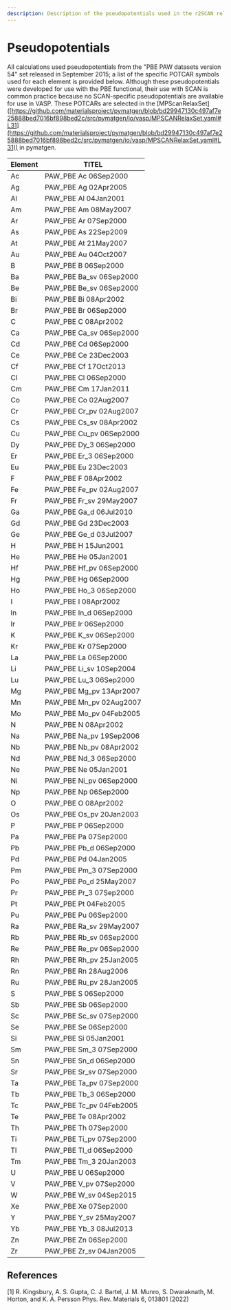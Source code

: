 ```yaml
---
description: Description of the pseudopotentials used in the r2SCAN related calculations.
---
```


# Pseudopotentials

All calculations used pseudopotentials from the "PBE PAW datasets version 54" set released in September 2015; a list of the specific POTCAR symbols used for each element is provided below. Although these pseudopotentials were developed for use with the PBE functional, their use with SCAN is common practice because no SCAN-specific pseudopotentials are available for use in VASP. These POTCARs are selected in the \[MPScanRelaxSet]\([https://github.com/materialsproject/pymatgen/blob/bd29947130c497af7e25888bed7016bf898bed2c/src/pymatgen/io/vasp/MPSCANRelaxSet.yaml#L31](https://github.com/materialsproject/pymatgen/blob/bd29947130c497af7e25888bed7016bf898bed2c/src/pymatgen/io/vasp/MPSCANRelaxSet.yaml#L31)) in pymatgen.

| Element | TITEL                     |
| ------- | ------------------------- |
| Ac      | PAW\_PBE Ac 06Sep2000     |
| Ag      | PAW\_PBE Ag 02Apr2005     |
| Al      | PAW\_PBE Al 04Jan2001     |
| Am      | PAW\_PBE Am 08May2007     |
| Ar      | PAW\_PBE Ar 07Sep2000     |
| As      | PAW\_PBE As 22Sep2009     |
| At      | PAW\_PBE At 21May2007     |
| Au      | PAW\_PBE Au 04Oct2007     |
| B       | PAW\_PBE B 06Sep2000      |
| Ba      | PAW\_PBE Ba\_sv 06Sep2000 |
| Be      | PAW\_PBE Be\_sv 06Sep2000 |
| Bi      | PAW\_PBE Bi 08Apr2002     |
| Br      | PAW\_PBE Br 06Sep2000     |
| C       | PAW\_PBE C 08Apr2002      |
| Ca      | PAW\_PBE Ca\_sv 06Sep2000 |
| Cd      | PAW\_PBE Cd 06Sep2000     |
| Ce      | PAW\_PBE Ce 23Dec2003     |
| Cf      | PAW\_PBE Cf 17Oct2013     |
| Cl      | PAW\_PBE Cl 06Sep2000     |
| Cm      | PAW\_PBE Cm 17Jan2011     |
| Co      | PAW\_PBE Co 02Aug2007     |
| Cr      | PAW\_PBE Cr\_pv 02Aug2007 |
| Cs      | PAW\_PBE Cs\_sv 08Apr2002 |
| Cu      | PAW\_PBE Cu\_pv 06Sep2000 |
| Dy      | PAW\_PBE Dy\_3 06Sep2000  |
| Er      | PAW\_PBE Er\_3 06Sep2000  |
| Eu      | PAW\_PBE Eu 23Dec2003     |
| F       | PAW\_PBE F 08Apr2002      |
| Fe      | PAW\_PBE Fe\_pv 02Aug2007 |
| Fr      | PAW\_PBE Fr\_sv 29May2007 |
| Ga      | PAW\_PBE Ga\_d 06Jul2010  |
| Gd      | PAW\_PBE Gd 23Dec2003     |
| Ge      | PAW\_PBE Ge\_d 03Jul2007  |
| H       | PAW\_PBE H 15Jun2001      |
| He      | PAW\_PBE He 05Jan2001     |
| Hf      | PAW\_PBE Hf\_pv 06Sep2000 |
| Hg      | PAW\_PBE Hg 06Sep2000     |
| Ho      | PAW\_PBE Ho\_3 06Sep2000  |
| I       | PAW\_PBE I 08Apr2002      |
| In      | PAW\_PBE In\_d 06Sep2000  |
| Ir      | PAW\_PBE Ir 06Sep2000     |
| K       | PAW\_PBE K\_sv 06Sep2000  |
| Kr      | PAW\_PBE Kr 07Sep2000     |
| La      | PAW\_PBE La 06Sep2000     |
| Li      | PAW\_PBE Li\_sv 10Sep2004 |
| Lu      | PAW\_PBE Lu\_3 06Sep2000  |
| Mg      | PAW\_PBE Mg\_pv 13Apr2007 |
| Mn      | PAW\_PBE Mn\_pv 02Aug2007 |
| Mo      | PAW\_PBE Mo\_pv 04Feb2005 |
| N       | PAW\_PBE N 08Apr2002      |
| Na      | PAW\_PBE Na\_pv 19Sep2006 |
| Nb      | PAW\_PBE Nb\_pv 08Apr2002 |
| Nd      | PAW\_PBE Nd\_3 06Sep2000  |
| Ne      | PAW\_PBE Ne 05Jan2001     |
| Ni      | PAW\_PBE Ni\_pv 06Sep2000 |
| Np      | PAW\_PBE Np 06Sep2000     |
| O       | PAW\_PBE O 08Apr2002      |
| Os      | PAW\_PBE Os\_pv 20Jan2003 |
| P       | PAW\_PBE P 06Sep2000      |
| Pa      | PAW\_PBE Pa 07Sep2000     |
| Pb      | PAW\_PBE Pb\_d 06Sep2000  |
| Pd      | PAW\_PBE Pd 04Jan2005     |
| Pm      | PAW\_PBE Pm\_3 07Sep2000  |
| Po      | PAW\_PBE Po\_d 25May2007  |
| Pr      | PAW\_PBE Pr\_3 07Sep2000  |
| Pt      | PAW\_PBE Pt 04Feb2005     |
| Pu      | PAW\_PBE Pu 06Sep2000     |
| Ra      | PAW\_PBE Ra\_sv 29May2007 |
| Rb      | PAW\_PBE Rb\_sv 06Sep2000 |
| Re      | PAW\_PBE Re\_pv 06Sep2000 |
| Rh      | PAW\_PBE Rh\_pv 25Jan2005 |
| Rn      | PAW\_PBE Rn 28Aug2006     |
| Ru      | PAW\_PBE Ru\_pv 28Jan2005 |
| S       | PAW\_PBE S 06Sep2000      |
| Sb      | PAW\_PBE Sb 06Sep2000     |
| Sc      | PAW\_PBE Sc\_sv 07Sep2000 |
| Se      | PAW\_PBE Se 06Sep2000     |
| Si      | PAW\_PBE Si 05Jan2001     |
| Sm      | PAW\_PBE Sm\_3 07Sep2000  |
| Sn      | PAW\_PBE Sn\_d 06Sep2000  |
| Sr      | PAW\_PBE Sr\_sv 07Sep2000 |
| Ta      | PAW\_PBE Ta\_pv 07Sep2000 |
| Tb      | PAW\_PBE Tb\_3 06Sep2000  |
| Tc      | PAW\_PBE Tc\_pv 04Feb2005 |
| Te      | PAW\_PBE Te 08Apr2002     |
| Th      | PAW\_PBE Th 07Sep2000     |
| Ti      | PAW\_PBE Ti\_pv 07Sep2000 |
| Tl      | PAW\_PBE Tl\_d 06Sep2000  |
| Tm      | PAW\_PBE Tm\_3 20Jan2003  |
| U       | PAW\_PBE U 06Sep2000      |
| V       | PAW\_PBE V\_pv 07Sep2000  |
| W       | PAW\_PBE W\_sv 04Sep2015  |
| Xe      | PAW\_PBE Xe 07Sep2000     |
| Y       | PAW\_PBE Y\_sv 25May2007  |
| Yb      | PAW\_PBE Yb\_3 08Jul2013  |
| Zn      | PAW\_PBE Zn 06Sep2000     |
| Zr      | PAW\_PBE Zr\_sv 04Jan2005 |

## References

\[1] R. Kingsbury, A. S. Gupta, C. J. Bartel, J. M. Munro, S. Dwaraknath, M. Horton, and K. A. Persson Phys. Rev. Materials 6, 013801 (2022)
